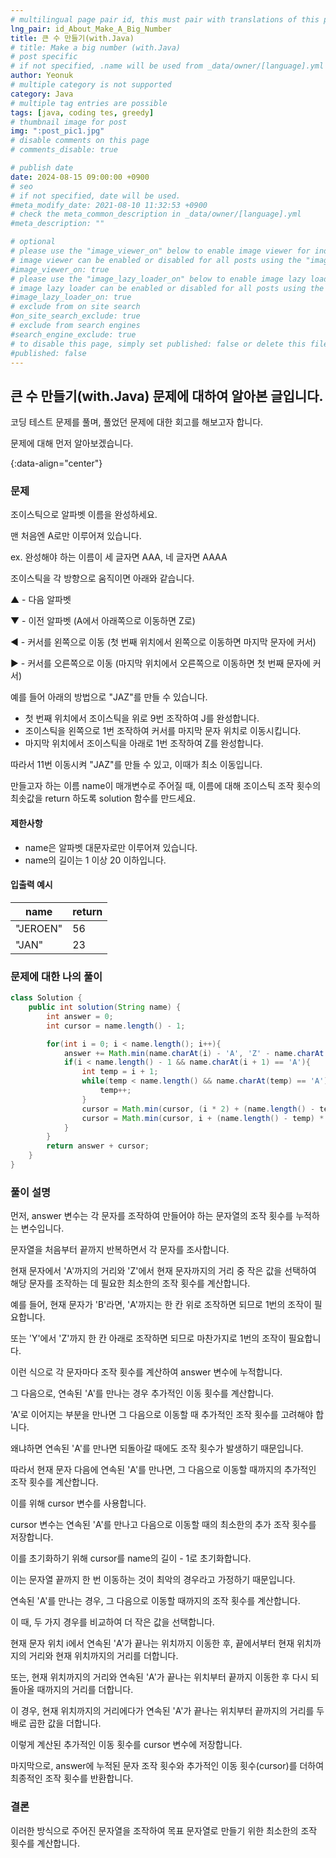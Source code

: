 ```yaml
---
# multilingual page pair id, this must pair with translations of this page. (This name must be unique)
lng_pair: id_About_Make_A_Big_Number
title: 큰 수 만들기(with.Java)
# title: Make a big number (with.Java)
# post specific
# if not specified, .name will be used from _data/owner/[language].yml
author: Yeonuk
# multiple category is not supported
category: Java
# multiple tag entries are possible
tags: [java, coding tes, greedy]
# thumbnail image for post
img: ":post_pic1.jpg"
# disable comments on this page
# comments_disable: true

# publish date
date: 2024-08-15 09:00:00 +0900
# seo
# if not specified, date will be used.
#meta_modify_date: 2021-08-10 11:32:53 +0900
# check the meta_common_description in _data/owner/[language].yml
#meta_description: ""

# optional
# please use the "image_viewer_on" below to enable image viewer for individual pages or posts (_posts/ or [language]/_posts folders).
# image viewer can be enabled or disabled for all posts using the "image_viewer_posts: true" setting in _data/conf/main.yml.
#image_viewer_on: true
# please use the "image_lazy_loader_on" below to enable image lazy loader for individual pages or posts (_posts/ or [language]/_posts folders).
# image lazy loader can be enabled or disabled for all posts using the "image_lazy_loader_posts: true" setting in _data/conf/main.yml.
#image_lazy_loader_on: true
# exclude from on site search
#on_site_search_exclude: true
# exclude from search engines
#search_engine_exclude: true
# to disable this page, simply set published: false or delete this file
#published: false
---
```


<!-- outline-start -->

## 큰 수 만들기(with.Java) 문제에 대하여 알아본 글입니다.

코딩 테스트 문제를 풀며, 풀었던 문제에 대한 회고를 해보고자 합니다.

문제에 대해 먼저 알아보겠습니다.

{:data-align="center"}

<!-- outline-end -->

### 문제

조이스틱으로 알파벳 이름을 완성하세요.

맨 처음엔 A로만 이루어져 있습니다.

ex. 완성해야 하는 이름이 세 글자면 AAA, 네 글자면 AAAA

조이스틱을 각 방향으로 움직이면 아래와 같습니다.

▲ - 다음 알파벳

▼ - 이전 알파벳 (A에서 아래쪽으로 이동하면 Z로)

◀ - 커서를 왼쪽으로 이동 (첫 번째 위치에서 왼쪽으로 이동하면 마지막 문자에 커서)

▶ - 커서를 오른쪽으로 이동 (마지막 위치에서 오른쪽으로 이동하면 첫 번째 문자에 커서)

예를 들어 아래의 방법으로 "JAZ"를 만들 수 있습니다.

- 첫 번째 위치에서 조이스틱을 위로 9번 조작하여 J를 완성합니다.
- 조이스틱을 왼쪽으로 1번 조작하여 커서를 마지막 문자 위치로 이동시킵니다.
- 마지막 위치에서 조이스틱을 아래로 1번 조작하여 Z를 완성합니다.

따라서 11번 이동시켜 "JAZ"를 만들 수 있고, 이때가 최소 이동입니다.

만들고자 하는 이름 name이 매개변수로 주어질 때, 이름에 대해 조이스틱 조작 횟수의 최솟값을 return 하도록 solution 함수를 만드세요.

#### 제한사항

- name은 알파벳 대문자로만 이루어져 있습니다.
- name의 길이는 1 이상 20 이하입니다.

#### 입출력 예시

| name     | return |
| -------- | ------ |
| "JEROEN" | 56     |
| "JAN"    | 23     |

### 문제에 대한 나의 풀이

```java
class Solution {
    public int solution(String name) {
        int answer = 0;
        int cursor = name.length() - 1;

        for(int i = 0; i < name.length(); i++){
            answer += Math.min(name.charAt(i) - 'A', 'Z' - name.charAt(i) + 1);
            if(i < name.length() - 1 && name.charAt(i + 1) == 'A'){
                int temp = i + 1;
                while(temp < name.length() && name.charAt(temp) == 'A'){
                    temp++;
                }
                cursor = Math.min(cursor, (i * 2) + (name.length() - temp));
                cursor = Math.min(cursor, i + (name.length() - temp) * 2);
            }
        }
        return answer + cursor;
    }
}
```

### 풀이 설명

먼저, answer 변수는 각 문자를 조작하여 만들어야 하는 문자열의 조작 횟수를 누적하는 변수입니다.

문자열을 처음부터 끝까지 반복하면서 각 문자를 조사합니다.

현재 문자에서 'A'까지의 거리와 'Z'에서 현재 문자까지의 거리 중 작은 값을 선택하여 해당 문자를 조작하는 데 필요한 최소한의 조작 횟수를 계산합니다.

예를 들어, 현재 문자가 'B'라면, 'A'까지는 한 칸 위로 조작하면 되므로 1번의 조작이 필요합니다.

또는 'Y'에서 'Z'까지 한 칸 아래로 조작하면 되므로 마찬가지로 1번의 조작이 필요합니다.

이런 식으로 각 문자마다 조작 횟수를 계산하여 answer 변수에 누적합니다.

그 다음으로, 연속된 'A'를 만나는 경우 추가적인 이동 횟수를 계산합니다.

'A'로 이어지는 부분을 만나면 그 다음으로 이동할 때 추가적인 조작 횟수를 고려해야 합니다.

왜냐하면 연속된 'A'를 만나면 되돌아갈 때에도 조작 횟수가 발생하기 때문입니다.

따라서 현재 문자 다음에 연속된 'A'를 만나면, 그 다음으로 이동할 때까지의 추가적인 조작 횟수를 계산합니다.

이를 위해 cursor 변수를 사용합니다.

cursor 변수는 연속된 'A'를 만나고 다음으로 이동할 때의 최소한의 추가 조작 횟수를 저장합니다.

이를 초기화하기 위해 cursor를 name의 길이 - 1로 초기화합니다.

이는 문자열 끝까지 한 번 이동하는 것이 최악의 경우라고 가정하기 때문입니다.

연속된 'A'를 만나는 경우, 그 다음으로 이동할 때까지의 조작 횟수를 계산합니다.

이 때, 두 가지 경우를 비교하여 더 작은 값을 선택합니다.

현재 문자 위치 i에서 연속된 'A'가 끝나는 위치까지 이동한 후, 끝에서부터 현재 위치까지의 거리와 현재 위치까지의 거리를 더합니다.

또는, 현재 위치까지의 거리와 연속된 'A'가 끝나는 위치부터 끝까지 이동한 후 다시 되돌아올 때까지의 거리를 더합니다.

이 경우, 현재 위치까지의 거리에다가 연속된 'A'가 끝나는 위치부터 끝까지의 거리를 두 배로 곱한 값을 더합니다.

이렇게 계산된 추가적인 이동 횟수를 cursor 변수에 저장합니다.

마지막으로, answer에 누적된 문자 조작 횟수와 추가적인 이동 횟수(cursor)를 더하여 최종적인 조작 횟수를 반환합니다.

### 결론

이러한 방식으로 주어진 문자열을 조작하여 목표 문자열로 만들기 위한 최소한의 조작 횟수를 계산합니다.
